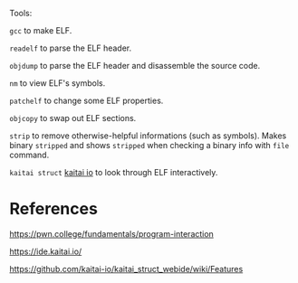 Tools:

`gcc` to make ELF.

`readelf` to parse the ELF header.

`objdump` to parse the ELF header and disassemble the source code.

`nm` to view ELF's symbols.

`patchelf` to change some ELF properties.

`objcopy` to swap out ELF sections.

`strip` to remove otherwise-helpful informations (such as symbols). Makes binary `stripped` and shows `stripped`  when checking a binary info with `file` command.

`kaitai struct` [kaitai io](https://ide.kaitai.io/) to look through ELF interactively.


# References
https://pwn.college/fundamentals/program-interaction

https://ide.kaitai.io/

https://github.com/kaitai-io/kaitai_struct_webide/wiki/Features